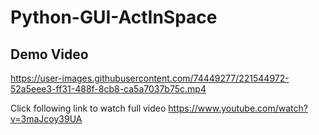 # Python-GUI-ActInSpace

## Demo Video ##

https://user-images.githubusercontent.com/74449277/221544972-52a5eee3-ff31-488f-8cb8-ca5a7037b75c.mp4

Click following link to watch full video
https://www.youtube.com/watch?v=3maJcoy39UA
